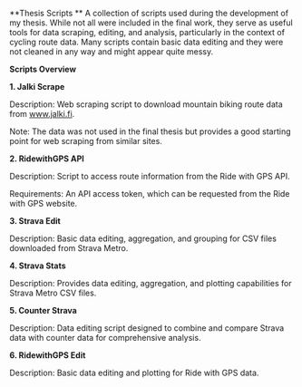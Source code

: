 **Thesis Scripts
**
A collection of scripts used during the development of my thesis. While not all were included in the final work, they serve as useful tools for data scraping, editing, and analysis, particularly in the context of cycling route data. Many scripts contain basic data editing and they were not cleaned in any way and might appear quite messy. 

**Scripts Overview**

**1. Jalki Scrape**

Description: Web scraping script to download mountain biking route data from www.jalki.fi.

Note: The data was not used in the final thesis but provides a good starting point for web scraping from similar sites.

**2. RidewithGPS API**

Description: Script to access route information from the Ride with GPS API.

Requirements: An API access token, which can be requested from the Ride with GPS website.

**3. Strava Edit**

Description: Basic data editing, aggregation, and grouping for CSV files downloaded from Strava Metro.

**4. Strava Stats**

Description: Provides data editing, aggregation, and plotting capabilities for Strava Metro CSV files.

**5. Counter Strava**

Description: Data editing script designed to combine and compare Strava data with counter data for comprehensive analysis.

**6. RidewithGPS Edit**

Description: Basic data editing and plotting for Ride with GPS data.
